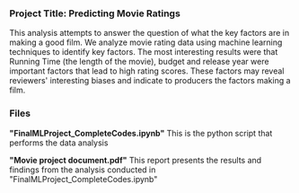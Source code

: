 ### Project Title: Predicting Movie Ratings
This analysis attempts to answer the question of what the key factors are in making a good film. We analyze movie rating data using machine learning techniques to identify key factors. The most interesting results were that Running Time (the length of the movie), budget and release year were important factors that lead to high rating scores. These factors may reveal reviewers' interesting biases and indicate to producers the factors making a film.

### Files
**"FinalMLProject_CompleteCodes.ipynb"** This is the python script that performs the data analysis

**"Movie project  document.pdf"** This report presents the results and findings from the analysis conducted in "FinalMLProject_CompleteCodes.ipynb"
